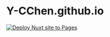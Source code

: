 # Y-CChen.github.io

[![Deploy Nuxt site to Pages](https://github.com/Y-CChen/Y-CChen.github.io/actions/workflows/nuxtjs.yml/badge.svg)](https://github.com/Y-CChen/Y-CChen.github.io/actions/workflows/nuxtjs.yml)

